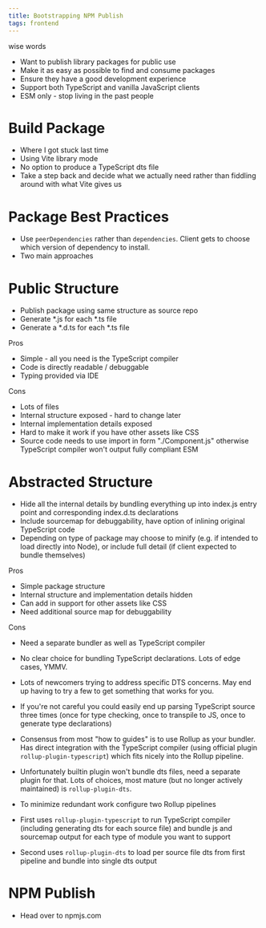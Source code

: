 ```yaml
---
title: Bootstrapping NPM Publish
tags: frontend
---
```


 wise words

 * Want to publish library packages for public use
 * Make it as easy as possible to find and consume packages
 * Ensure they have a good development experience
 * Support both TypeScript and vanilla JavaScript clients
 * ESM only - stop living in the past people

# Build Package

* Where I got stuck last time
* Using Vite library mode
* No option to produce a TypeScript dts file
* Take a step back and decide what we actually need rather than fiddling around with what Vite gives us

# Package Best Practices

* Use `peerDependencies` rather than `dependencies`. Client gets to choose which version of dependency to install.
* Two main approaches

# Public Structure

* Publish package using same structure as source repo
* Generate *.js for each *.ts file
* Generate a *.d.ts for each *.ts file

Pros
* Simple - all you need is the TypeScript compiler
* Code is directly readable / debuggable
* Typing provided via IDE

Cons
* Lots of files
* Internal structure exposed - hard to change later
* Internal implementation details exposed
* Hard to make it work if you have other assets like CSS
* Source code needs to use import in form "./Component.js" otherwise TypeScript compiler won't output fully compliant ESM

# Abstracted Structure

* Hide all the internal details by bundling everything up into index.js entry point and corresponding index.d.ts declarations
* Include sourcemap for debuggability, have option of inlining original TypeScript code
* Depending on type of package may choose to minify (e.g. if intended to load directly into Node), or include full detail (if client expected to bundle themselves)

Pros
* Simple package structure
* Internal structure and implementation details hidden
* Can add in support for other assets like CSS
* Need additional source map for debuggability

Cons
* Need a separate bundler as well as TypeScript compiler
* No clear choice for bundling TypeScript declarations. Lots of edge cases, YMMV. 
* Lots of newcomers trying to address specific DTS concerns. May end up having to try a few to get something that works for you.
* If you're not careful you could easily end up parsing TypeScript source three times (once for type checking, once to transpile to JS, once to generate type declarations)

* Consensus from most "how to guides" is to use Rollup as your bundler. Has direct integration with the TypeScript compiler (using official plugin `rollup-plugin-typescript`) which fits nicely into the Rollup pipeline. 
* Unfortunately builtin plugin won't bundle dts files, need a separate plugin for that. Lots of choices, most mature (but no longer actively maintained) is `rollup-plugin-dts`. 
* To minimize redundant work configure two Rollup pipelines
* First uses `rollup-plugin-typescript` to run TypeScript compiler (including generating dts for each source file) and bundle js and sourcemap output for each type of module you want to support
* Second uses `rollup-plugin-dts` to load per source file dts from first pipeline and bundle into single dts output

# NPM Publish

* Head over to npmjs.com
